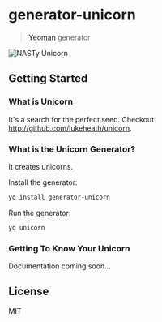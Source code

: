 # generator-unicorn 

> [Yeoman](http://yeoman.io) generator

![NASTy Unicorn](http://i.imgur.com/LHbMISf.gif "NASTy Unicorn")

## Getting Started

### What is Unicorn

It's a search for the perfect seed. Checkout http://github.com/lukeheath/unicorn.

### What is the Unicorn Generator?

It creates unicorns.

Install the generator:

```bash
yo install generator-unicorn
```

Run the generator:

```bash
yo unicorn
```

### Getting To Know Your Unicorn

Documentation coming soon...

## License

MIT
